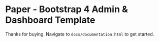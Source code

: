 # Paper - Bootstrap 4 Admin & Dashboard Template

Thanks for buying. Navigate to `docs/documentation.html` to get started.
